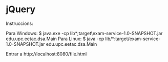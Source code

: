 # jQuery

Instruccions:

Para Windows: $ java.exe -cp lib\*;target\exam-service-1.0-SNAPSHOT.jar edu.upc.eetac.dsa.Main
Para Linux: $ java -cp lib/*:target/exam-service-1.0-SNAPSHOT.jar edu.upc.eetac.dsa.Main

Entrar a http://localhost:8080/file.html
